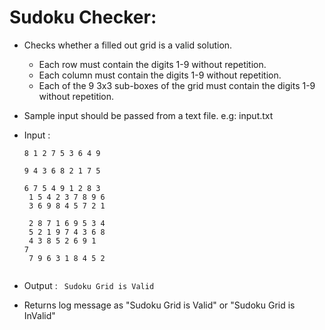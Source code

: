 # Sudoku Checker:
* Checks whether a filled out grid is a valid solution. <br /> 
	- Each row must contain the digits 1-9 without repetition. <br /> 
	- Each column must contain the digits 1-9 without repetition. <br /> 
	- Each of the 9 3x3 sub-boxes of the grid must contain the digits 1-9 without repetition. <br /> 
* Sample input should be passed from a text file. e.g: input.txt <br />
* Input : <code>          
				8 1 2 7 5 3 6 4 9 \
                                9 4 3 6 8 2 1 7 5 \
				6 7 5 4 9 1 2 8 3 <br />
				1 5 4 2 3 7 8 9 6 <br />
				3 6 9 8 4 5 7 2 1 <br />
				2 8 7 1 6 9 5 3 4 <br />
				5 2 1 9 7 4 3 6 8 <br />
				4 3 8 5 2 6 9 1 7 <br />
				7 9 6 3 1 8 4 5 2 <br /> </code>

* Output : <code>  Sudoku Grid is Valid </code>
* Returns log message as
	"Sudoku Grid is Valid" or "Sudoku Grid is InValid"

